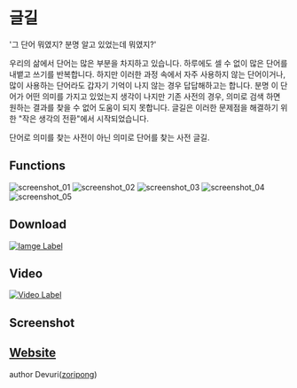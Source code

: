 # 글길
'그 단어 뭐였지? 분명 알고 있었는데 뭐였지?'

우리의 삶에서 단어는 많은 부분을 차지하고 있습니다. 하루에도 셀 수 없이 많은 단어를 내뱉고 쓰기를 반복합니다. 하지만 이러한 과정 속에서 자주 사용하지 않는 단어이거나, 많이 사용하는 단어라도 갑자기 기억이 나지 않는 경우 답답해하고는 합니다. 분명 이 단어가 어떤 의미를 가지고 있었는지 생각이 나지만 기존 사전의 경우, 의미로 검색 하면 원하는 결과를 찾을 수 없어 도움이 되지 못합니다.
글길은 이러한 문제점을 해결하기 위한 "작은 생각의 전환"에서 시작되었습니다.

단어로 의미를 찾는 사전이 아닌 의미로 단어를 찾는 사전 글길.

## Functions
![screenshot_01](https://lh3.googleusercontent.com/puH2yZeBoBKSjBLIrXNdn9ps8xC2g3Nc20bQOMDWzaXVJ_lLfeTErBfUh1eqD337h8I=w1920-h969-rw)
![screenshot_02](https://lh3.googleusercontent.com/xpE2dndOX-FCn3Cis7xi9R8eLeXBBnAXpTKXc73GcOtxS42sCh1G8sxGLIZ7NJqdjiM=w1920-h969-rw)
![screenshot_03](https://lh3.googleusercontent.com/lyEva2h8rQhHH7lrgOJzE_vALOuBpQT9vxQQpm5Hec_Yx9uxM8KIPGBmWi5clmqca4M=w1920-h969-rw)
![screenshot_04](https://lh3.googleusercontent.com/gH3nxleq314_pmuUk56JzPYMQz-EhhX4QKa5OuxrQEw_W6_qN600eYfhO-2fzwi5i53G=w1920-h969-rw)
![screenshot_05](https://lh3.googleusercontent.com/S93RfhuDh-wYAfEWL5bvcBInH3ocbYSMoG7txtN4rMXTcdiGl6FntAQhqWVJcFFg1w=w1920-h969-rw)


## Download
[![Iamge Label](https://play.google.com/intl/ko/badges/images/generic/ko_badge_web_generic.png)](https://play.google.com/store/apps/details?id=com.five.high.emirim.geulgil)

## Video
[![Video Label](http://img.youtube.com/vi/VNo6H4rgHzM/0.jpg)](https://youtu.be/VNo6H4rgHzM?t=0s) 

## Screenshot


## [Website](https://geulgil-web.firebaseapp.com/)

author Devuri([zoripong](https://github.com/zoripong/))